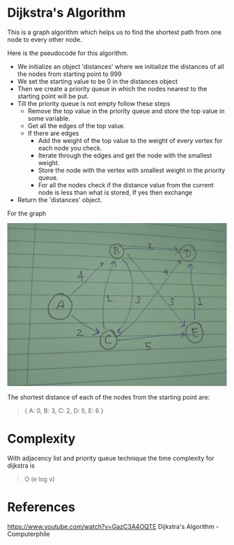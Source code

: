 # Dijkstra's Algorithm

This is a graph algorithm which helps us to find the shortest path from one node to every other node.

Here is the pseudocode for this algorithm.

* We initialize an object 'distances' where we initialize the distances of all the nodes from starting point
to 999
* We set the starting value to be 0 in the distances object
* Then we create a priority queue in which the nodes nearest to the starting point will be put.
* Till the priority queue is not empty follow these steps
    * Remove the top value in the priority queue and store the top value in some variable.
    * Get all the edges of the top value.
    * If there are edges
        * Add the weight of the top value to the weight of every vertex for each node you check.
        * Iterate through the edges and get the node with the smallest weight.
        * Store the node with the vertex with smallest weight in the priority queue.
        * For all the nodes check if the distance value from the current node is less than what is stored, 
            If yes then exchange
* Return the 'distances' object.
     

For the graph

[![solarized dualmode](https://github.com/apoorvsingh15/Algorithms-for-food/blob/master/assets/graph.jpg)](#features)

The shortest distance of each of the nodes from the starting point are:
> { A: 0, B: 3, C: 2, D: 5, E: 6 }

# Complexity

With adjacency list and priority queue technique the time complexity for dijkstra is

> O (e log v)

# References

https://www.youtube.com/watch?v=GazC3A4OQTE
Dijkstra's Algorithm - Computerphile
